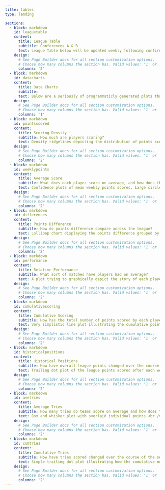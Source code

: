 ```yaml
---
title: tables
type: landing

sections:
  - block: markdown
    id: leaguetable
    content:
      title: League Table
      subtitle: Conferences A & B
      text: League Table below will be updated weekly following confirmation of points from Superbru. Green denotes qualification positions for the Championship Playoffs and red denotes qualification places for the Sacko Bracket <br />  <br />  ![screen reader text](leaguetable.png "League Table as of when i last updated it (usually monday night)")
    design:
      # See Page Builder docs for all section customization options.
      # Choose how many columns the section has. Valid values: '1' or '2'.
      columns: '2'
  - block: markdown
    id: datacharts
    content:
      title: Data Charts
      subtitle: 
      text: Below are a seriously of programmaticly generated plots that are automatically updated each week when the league table is updated, ie they're not curated, edited or fiddled with in any way - just data telling its own stories. They attempt to answer a couple of questions about the league. 
    design:
      # See Page Builder docs for all section customization options.
      # Choose how many columns the section has. Valid values: '1' or '2'.
      columns: '1'
  - block: markdown
    id: pointsscored
    content:
      title: Scoring Density
      subtitle: How much are players scoring?
      text: Density ridgelines depicting the distribution of points scored ranked by the sum of points scored <br />  <br />  ![screen reader text](ScoringDensity.png "Scoring Density Plot")
    design:
      # See Page Builder docs for all section customization options.
      # Choose how many columns the section has. Valid values: '1' or '2'.
      columns: '2'
  - block: markdown
    id: weeklypoints
    content:
      title: Average Score
      subtitle: What does each player score on average, and how does this compare to the league average?
      text: Confidence plots of mean weekly points scored. Large circle denotes the mean number of points scored each week over the season, whilst the bars extending from each circle are bootstrapped confidence intervals (ie, the true value should lie somewhere between those two bars). The slightly fainter smaller circles are the two most recent performances for each player (ie, if both are above their respective larger circle then the player is in better form than their average. Similarly, if both smaller circles are below their average the player is in poor form). The slightly larger of the two is then the most recent performance. The dotted horizontal black line simply donates the league average. Confidence intervals, as plotted here, allow us to say with some confidence that the average is significantly different to other values if the confidence intervals don't overlap. At time of writing, Ben's confidence intervals were the only that didn't overlap the average line suggesting he is significantly above average. <br />  <br />  ![screen reader text](averagePoints.png "Average Points Figure")
    design:
      # See Page Builder docs for all section customization options.
      # Choose how many columns the section has. Valid values: '1' or '2'.
      columns: '2'
  - block: markdown
    id: differences
    content:
      title: Points Difference
      subtitle: How do points difference compare across the league?
      text: Lollipop chart displaying the points difference grouped by conference <br />  <br />  ![screen reader text](DifferenceTab.png "Points Differences")
    design:
      # See Page Builder docs for all section customization options.
      # Choose how many columns the section has. Valid values: '1' or '2'.
      columns: '2'
  - block: markdown
    id: performance
    content:
      title: Relative Performance
      subtitle: What sort of matches have players had on average?
      text: A plot trying to graphically depict the story of each players season. Average points scored and conceded are illustrated by the dashed vertical and horizontal lines respectively. Best understood if you describe by the y axis first, then the x. For example, in the bottom left players quadrant have conceded less points than the average for the league, but also scored less - ie, even when conceding less than others, they still have not scored enough to win, hence missing their chances <br />  <br />  ![screen reader text](QuadrantPlot.png "Player Performance")
    design:
      # See Page Builder docs for all section customization options.
      # Choose how many columns the section has. Valid values: '1' or '2'.
      columns: '2'
  - block: markdown
    id: cumulativescoring
    content:
      title: Cumulative Scoring
      subtitle: How has the total number of points scored by each player grown over the course of the season?
      text: Very simplistic line plot illustrating the cumulative points scored total over the course of the season, round by round for each player <br />  <br />  ![screen reader text](CumulativeScoring.png "Cumulative Scoring")
    design:
      # See Page Builder docs for all section customization options.
      # Choose how many columns the section has. Valid values: '1' or '2'.
      columns: '2'
  - block: markdown
    id: historicalpositions
    content:
      title: Historical Positions
      subtitle: How have overall league points changed over the course of the season, irrespective of conference?
      text: Trailing dot plot of the league points scored after each week  <br />  <br />  ![screen reader text](HistoricalPositions.png "Points History")
    design:
      # See Page Builder docs for all section customization options.
      # Choose how many columns the section has. Valid values: '1' or '2'.
      columns: '2'
  - block: markdown
    id: avetries
    content:
      title: Average Tries
      subtitle: How many tries do teams score on average and how does this compare to the league average?
      text: Box and whisker plot with overlaid individual points <br />  <br />  ![screen reader text](averageTries.png "Average Tries")
    design:
      # See Page Builder docs for all section customization options.
      # Choose how many columns the section has. Valid values: '1' or '2'.
      columns: '2'
  - block: markdown
    id: cumtries
    content:
      title: Cumulative Tries
      subtitle: How have tries scored changed over the course of the season?
      text: Simple trailing dot plot illustrating how the cumulative number of tries has changed for each player over the course of the season <br />  <br />  ![screen reader text](WeeklyTries.png "Cumulative Tries")
    design:
      # See Page Builder docs for all section customization options.
      # Choose how many columns the section has. Valid values: '1' or '2'.
      columns: '2'
---
```


